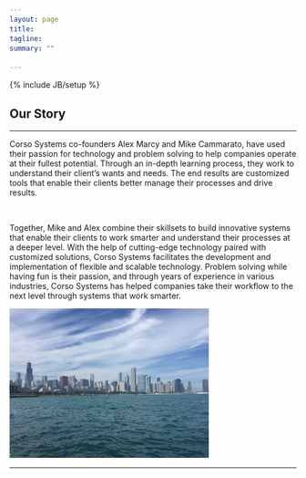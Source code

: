 ```yaml
---
layout: page
title:
tagline: 
summary: ""

---
```

{% include JB/setup %}

<h2>Our Story</h2>

<hr>
<div class="row">
<div class="col-md-6">
<p style="text-align: left;">Corso Systems co-founders Alex Marcy and Mike Cammarato, have used their passion for technology and problem solving to help companies operate at their fullest potential. Through an in-depth learning process, they work to understand their client’s wants and needs. The end results are customized tools that enable their clients better manage their processes and drive results.</p>
<br />
<p style="text-align: left;">Together, Mike and Alex combine their skillsets to build innovative systems that enable their clients to work smarter and understand their processes at a deeper level. With the help of cutting-edge technology paired with customized solutions, Corso Systems facilitates the development and implementation of flexible and scalable technology. Problem solving while having fun is their passion, and through years of experience in various industries, Corso Systems has helped companies take their workflow to the next level through systems that work smarter.</p>
</div>

<div class="col-md-6">
	<img src="img/skyline.JPG" width="350px">
	</div>
</div>
<hr>






